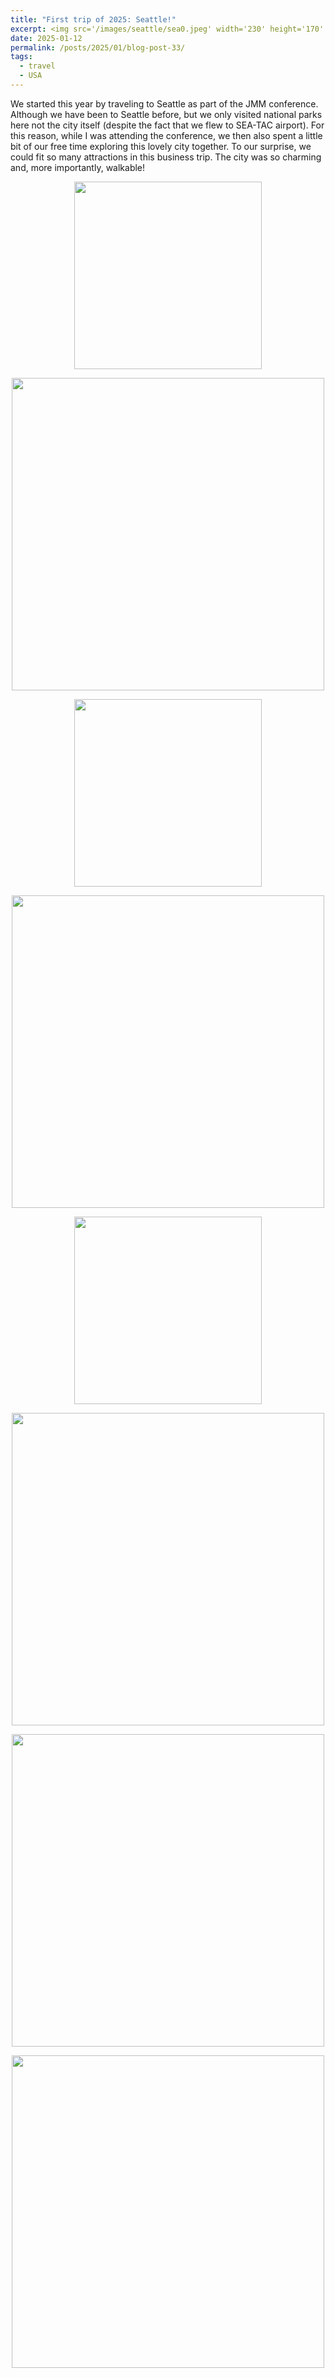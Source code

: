 ```yaml
---
title: "First trip of 2025: Seattle!"
excerpt: <img src='/images/seattle/sea0.jpeg' width='230' height='170' align="right" hspace="20"> We started this year by traveling to Seattle as part of the JMM conference. Although we have been to Seattle before, but we only visited national parks here not the city itself (despite the fact that we flew to SEA-TAC airport). For this reason, while I was attending the conference, we then also spent a little bit of our free time exploring this lovely city together. To our surprise, we could fit so many attractions in this business trip. The city was so charming and, more importantly, walkable! 
date: 2025-01-12
permalink: /posts/2025/01/blog-post-33/
tags:
  - travel
  - USA
---
```


We started this year by traveling to Seattle as part of the JMM conference. Although we have been to Seattle before, but we only visited national parks here not the city itself (despite the fact that we flew to SEA-TAC airport). For this reason, while I was attending the conference, we then also spent a little bit of our free time exploring this lovely city together. To our surprise, we could fit so many attractions in this business trip. The city was so charming and, more importantly, walkable! 


<p align="center">
  <img src="/images/seattle/sea2.jpeg" width= '300'>
</p>
<p align="center">
  <img src="/images/seattle/sea3.jpeg" width= '500'>
</p>
<p align="center">
  <img src="/images/seattle/sea4.jpeg"  width= '300'>
</p>
<p align="center">
  <img src="/images/seattle/sea5.jpg" width= '500'>
</p>
<p align="center">
  <img src="/images/seattle/sea6.jpeg" width= '300'>
</p>
<p align="center">
  <img src="/images/seattle/sea7.JPG" width= '500'>
</p>
<p align="center">
  <img src="/images/seattle/sea8.JPG" width= '500'>
</p>
<p align="center">
  <img src="/images/seattle/sea9.JPG" width= '500'>
</p>
